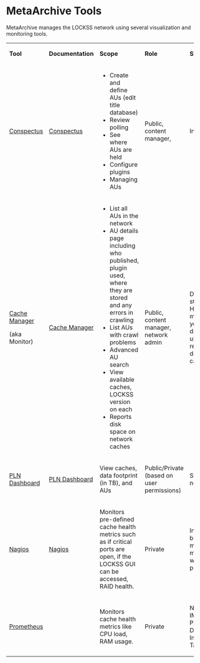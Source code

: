 # MetaArchive Tools

MetaArchive manages the LOCKSS network using several visualization and monitoring tools.


<table class="wrapped confluenceTable">
 <tbody>
  <tr>
   <td data-highlight-colour="grey" title="Background color : ">
    <p title="">
     <strong>
      Tool
      <br/>
     </strong>
    </p>
   </td>
   <td data-highlight-colour="grey" title="Background color : ">
    <p title="">
     <strong>
      Documentation
      <br/>
     </strong>
    </p>
   </td>
   <td data-highlight-colour="grey" title="Background color : ">
    <p title="">
     <strong>
      Scope
     </strong>
    </p>
   </td>
   <td data-highlight-colour="grey" title="Background color : ">
    <p title="">
     <strong>
      Role
     </strong>
    </p>
   </td>
   <td data-highlight-colour="grey" title="Background color : ">
    <p title="">
     <strong>
      Status
     </strong>
    </p>
   </td>
   <td data-highlight-colour="grey" title="Background color : ">
    <p title="">
     <strong>
      Server/Host
     </strong>
    </p>
   </td>
  </tr>
  <tr>
   <td>
    <p>
     <a href="https://conspectus.metaarchive.org/" rel="nofollow">
      <span>
       Conspectus
      </span>
     </a>
    </p>
   </td>
   <td>
    <span>
     <a href="/public-documentation/MetaArchive Cooperative/Knowledge Base/Conspectus">
      Conspectus
     </a>
     <br/>
    </span>
   </td>
   <td>
    <ul>
     <li>
      <span>
       Create and define AUs (edit title database)
      </span>
     </li>
     <li>
      <span>
       Review polling
      </span>
     </li>
     <li>
      <span>
       See where AUs are held
      </span>
     </li>
     <li>
      <span>
       Configure plugins
      </span>
     </li>
     <li>
      <span>
       Managing AUs
      </span>
     </li>
    </ul>
   </td>
   <td>
    <p>
     <span>
      Public, content manager,
     </span>
    </p>
   </td>
   <td>
    <p>
     <span>
      In production
     </span>
    </p>
   </td>
   <td>
    <br/>
   </td>
  </tr>
  <tr>
   <td>
    <p>
     <a href="http://monitor.metaarchive.org/caches/list" rel="nofollow">
      <span>
       Cache Manager
      </span>
     </a>
    </p>
    <p>
     (aka Monitor)
    </p>
   </td>
   <td>
    <span>
     <a href="/public-documentation/MetaArchive Cooperative/Knowledge Base/Cache Manager">
      Cache Manager
     </a>
     <br/>
    </span>
   </td>
   <td>
    <ul>
     <li>
      <span>
       List all AUs in the network
      </span>
     </li>
     <li>
      <span>
       AU details page including who published, plugin used, where they are stored and any errors in crawling
      </span>
     </li>
     <li>
      <span>
       List AUs with crawl problems
      </span>
     </li>
     <li>
      <span>
       Advanced AU search
      </span>
     </li>
     <li>
      <span>
       View available caches, LOCKSS version on each
      </span>
     </li>
     <li>
      <span>
       Reports disk space on network caches
      </span>
     </li>
    </ul>
   </td>
   <td>
    <p>
     <span>
      Public, content manager, network admin
     </span>
    </p>
   </td>
   <td>
    <p>
     <span>
      Degraded but still available. Hasn’t been maintained in years but AU data is updated. Not reliably pulling data from all caches.
     </span>
    </p>
   </td>
   <td>
    <br/>
   </td>
  </tr>
  <tr>
   <td>
    <p>
     <a href="https://dashboard.metaarchive.org/" rel="nofollow">
      <span>
       PLN Dashboard
      </span>
     </a>
    </p>
   </td>
   <td>
    <p>
     <span>
      <a href="/public-documentation/MetaArchive Cooperative/Knowledge Base/PLN Dashboard">
       PLN Dashboard
      </a>
      <br/>
     </span>
    </p>
   </td>
   <td>
    <p>
     <span>
      View caches, data footprint (in TB), and AUs
     </span>
    </p>
   </td>
   <td>
    <p>
     <span>
      Public/Private (based on user permissions)
      <br/>
     </span>
    </p>
   </td>
   <td>
    <p>
     <span>
      Standing up now
     </span>
    </p>
   </td>
   <td>
    <br/>
   </td>
  </tr>
  <tr>
   <td>
    <p>
     <a href="https://data2.metaarchive.org/nagios/" rel="nofollow">
      <span>
       Nagios
      </span>
     </a>
    </p>
   </td>
   <td>
    <p>
     <span>
      <a href="/public-documentation/MetaArchive Cooperative/Knowledge Base/Nagios">
       Nagios
      </a>
      <br/>
     </span>
    </p>
   </td>
   <td>
    <p>
     <span>
      Monitors pre-defined cache health metrics such as if critical ports are open, if the LOCKSS GUI can be accessed, RAID health.
     </span>
    </p>
   </td>
   <td>
    <p>
     <span>
      Private
     </span>
    </p>
   </td>
   <td>
    <p>
     <span>
      In production, but individual metric checks may not be working properly.
     </span>
    </p>
   </td>
   <td>
    <br/>
   </td>
  </tr>
  <tr>
   <td>
    <p>
     <a href="https://prometheus.io/" rel="nofollow">
      <span>
       Prometheus
      </span>
     </a>
    </p>
   </td>
   <td>
    <p>
     <span>
      <br/>
     </span>
    </p>
   </td>
   <td>
    <p>
     <span>
      Monitors cache health metrics like CPU load, RAM usage.
     </span>
    </p>
   </td>
   <td>
    <p>
     <span>
      Private
     </span>
    </p>
   </td>
   <td>
    <p>
     <span>
      NOT IMPLEMENTED, Phase 2 PLN Dashboard Implementation Task
     </span>
    </p>
   </td>
   <td>
    <br/>
   </td>
  </tr>
 </tbody>
</table>


